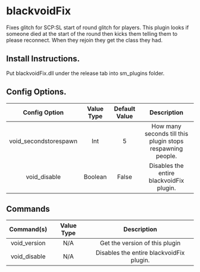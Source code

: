 # blackvoidFix
Fixes glitch for SCP:SL start of round glitch for players.
This plugin looks if someone died at the start of the round then kicks them telling them to please reconnect.
When they rejoin they get the class they had.

## Install Instructions.
Put blackvoidFix.dll under the release tab into sm_plugins folder.


## Config Options.
| Config Option              | Value Type      | Default Value | Description |
|   :---:                    |     :---:       |    :---:      |    :---:    |
| void_secondstorespawn      | Int             | 5             | How many seconds till this plugin stops respawning people. |
| void_disable               | Boolean         | False         | Disables the entire blackvoidFix plugin.    |

## Commands

| Command(s)                 | Value Type      | Description                              |
|   :---:                    |     :---:       |    :---:                                 |
| void_version               | N/A             | Get the version of this plugin           |
| void_disable               | N/A             | Disables the entire blackvoidFix plugin.    |